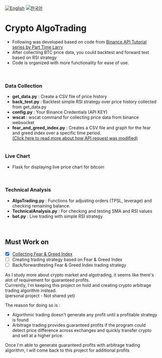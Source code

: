 [![English](https://img.shields.io/badge/lang-English-blue.svg)](https://github.com/juho-creator/Crypto_AlgoTrading/blob/master/README.md)
[![한국어](https://img.shields.io/badge/lang-한국어-red.svg)](https://github.com/juho-creator/Crypto_AlgoTrading/blob/master/README.KR.md)


# Crypto AlgoTrading
- Following was developed based on code from  [Binance API Tutorial series by Part Time Larry](https://www.youtube.com/watch?v=rvhnz1yBHgQ&list=PLvzuUVysUFOuB1kJQ3S2G-nB7_nHhD7Ay)
- After collecting BTC price data, you could backtest and forward test based on RSI strategy
- Code is organized with more functionality for ease of use. </br></br></br>


### Data Collection
- **get_data.py** : Create a CSV file of price history
- **back_test.py** : Backtest simple RSI strategy over price history collected from get_data.py
- **config.py** : Your Binance Credentials (API KEY)
- **wscat** : wscat command for collecting price data from binance websocket
- **fear_and_greed_index.py** : Creates a CSV file and graph for the fear and greed index over a specific time period.</br>
[(Click here to read more about how API request was modified)](https://github.com/juho-creator/Crypto_AlgoTrading/blob/master/README.modified-api.md)
</br></br>

### Live Chart
 - Flask for displaying live price chart for bitcoin
</br></br></br>

### Technical Analysis
- **AlgoTrading.py** : Functions for adjusting orders (TPSL, leverage) and checking remaining balance.
- **TechnicalAnalysis.py** : For checking and testing SMA and RSI values
- **bot.py** : Live trading with simple RSI strategy
</br></br></br>

## Must Work on
- [X] [Collecting Fear & Greed Index](https://github.com/juho-creator/Crypto_AlgoTrading/blob/master/DataCollection/fear_and_greed_index.py)
- [ ] Creating trading strategy based on Fear & Greed Index
- [ ] Back/forwardtesting Fear & Greed Index trading strategy

As I study more about crypto market and algotrading, it seems like there's alot of requirement for guaranteed profits. </br>
Currrently, I'm keeping this project on hold and creating crypto arbitrage trading algorithm instead. </br>
(personal project - Not shared yet)


The reason for doing so is :
- Algorthmic trading doesn't generate any profit until a profitable strategy is found
- Arbitrage trading provides guaranteed profits if the program could detect price difference across exchanges and quickly transfer crypto and sell at a higher price.

Once I'm able to generate guaranteed profits with arbitrage trading algorithm, I will come back to this project for additional profits
